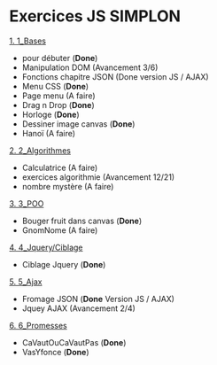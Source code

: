 # Exercices JS SIMPLON

[1. 1_Bases](/1_Bases)
  * pour débuter (__Done__)
  * Manipulation DOM (Avancement 3/6)
  * Fonctions chapitre JSON (Done version JS / AJAX)
  * Menu CSS (__Done__)
  * Page menu (A faire)
  * Drag n Drop (__Done__)
  * Horloge (__Done__)
  * Dessiner image canvas (__Done__)
  * Hanoï (A faire)

[2. 2_Algorithmes](/2_Algorithmes)
* Calculatrice (A faire)
* exercices algorithmie (Avancement 12/21)
* nombre mystère (A faire)

[3. 3_POO](/3_POO)  
* Bouger fruit dans canvas (__Done__)
* GnomNome (A faire)

[4. 4_Jquery/Ciblage](/4_JQuery/Ciblage)
* Ciblage Jquery (__Done__)

[5. 5_Ajax](/5_Ajax)  
* Fromage JSON (__Done__ Version JS / AJAX)
* Jquey AJAX (Avancement 2/4)

[6. 6_Promesses](/6_Promesses)  
* CaVautOuCaVautPas (__Done__)
* VasYfonce (__Done__)



